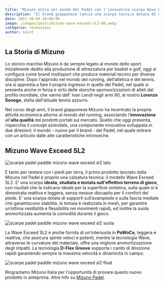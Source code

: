 ```yaml
---
title: "Mizuno entra nel mondo del Padel con l’innovativa scarpa Wave Exceed"
description: "Il brand giapponese lancia una scarpa tecnica dotata di nuove tecnologie per la massima prestazione."
date: 2021-10-09 10:00:00
image: /images/posts/mizuno-wave-exceed-sl2-00.webp
categorie: recensioni
author: saint
---
```

## La Storia di Mizuno

Lo storico marchio Mizuno è da sempre legato al mondo dello sport. Inizialmente dedito alla produzione di attrezzatura per basket e golf, oggi si configura come brand multisport che produce materiali tecnici per diverse discipline. Dopo l'approdo nel mondo del running, dell’atletica e del tennis, ora si appresta a fare il proprio ingresso in quello del Padel, nel quale si presenta anche in forza e virtù delle storiche sponsorizzazioni di atleti dal profilo mondiale, che vanno dall' Ivan Lendl negli anni 80, al nostro **Lorenzo Sonego**, stella dell'attuale tennis azzurro.

Nel corso degli anni, il brand giapponese Mizuno ha incentrato la propria attività economica attorno al mondo del running, associando l’**innovazione** all’**alta qualità** dei prodotti portati sul mercato. Quello che oggi presenta, rispecchia il concept aziendale, una componente innovativa sviluppata in due direzioni: il mondo - nuovo per il brand - del Padel, nel quale entrare con un articolo dalle alte caratteristiche intrinseche.

## Mizuno Wave Exceed SL2

![scarpe padel paddle mizuno wave exceed sl2 lato](/images/posts/mizuno-wave-exceed-sl2-01.webp)

E tanto per restare con i piedi per terra, il primo prodotto lanciato dalla Mizuno nel Padel è proprio una calzatura tecnica: il modello Wave Exceed SL2. E' una scarpa **ideata, studiata e testata sull'effettivo terreno di gioco**, con risultati che la indicano ideale per la superficie sintetica, sulla quale si è dimostrata reattiva e leggera, senza nessun discapito per il comfort del piede. E' una scarpa dotata di supporti sull’avampiede e sulla fascia mediale che garantiscono stabilità, la tomaia è realizzata in mesh, per garantire un’ottima vestibilità e flessibilità nei movimenti rapidi, ed inoltre la suola ammortizzata aumenta la comodità durante il gioco.

![scarpe padel paddle mizuno wave exceed sl2 suola](/images/posts/mizuno-wave-exceed-sl2-02.webp)

La Wave Exceed SL2 è anche fornita di un'intersuola in **PoWnCe**, leggera e reattiva, che assicura spinte veloci e potenti, mentre la tecnologia Wave, attraverso le curvature del materiale, offre una migliore ammortizzazione degli impatti. La tecnologia **D-Flex Groove** supporta i cambi di direzione rapidi garantendo sempre la massima velocità e dinamicità in campo.

![scarpe padel paddle mizuno wave exceed sl2 float](/images/posts/mizuno-wave-exceed-sl2-03.webp)

Ringraziamo Mizuno Italia per l'opportunità di provare questo nuovo prodotto in anteprima. Altre info su [Mizuno Padel](https://emea.mizuno.com/eu/it-it/sport/altro/padel/).

